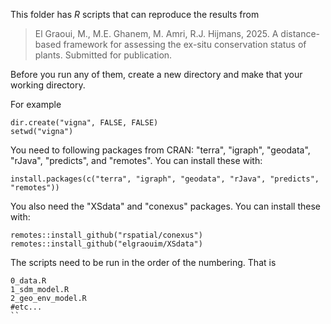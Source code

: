 
This folder has *R* scripts that can reproduce the results from 

> El Graoui, M., M.E. Ghanem, M. Amri, R.J. Hijmans, 2025. A distance-based framework for assessing the ex-situ conservation status of plants. Submitted for publication. 

Before you run any of them, create a new directory and make that your working directory. 

For example 

```
dir.create("vigna", FALSE, FALSE)
setwd("vigna")
```

You need to following packages from CRAN: "terra", "igraph", "geodata", "rJava", "predicts", and "remotes". You can install these with:

```
install.packages(c("terra", "igraph", "geodata", "rJava", "predicts", "remotes"))
```

You also need the "XSdata" and "conexus" packages. You can install these with:

```
remotes::install_github("rspatial/conexus")
remotes::install_github("elgraouim/XSdata")
```


The scripts need to be run in the order of the numbering. That is 

```
0_data.R
1_sdm_model.R 
2_geo_env_model.R 
#etc...
``
